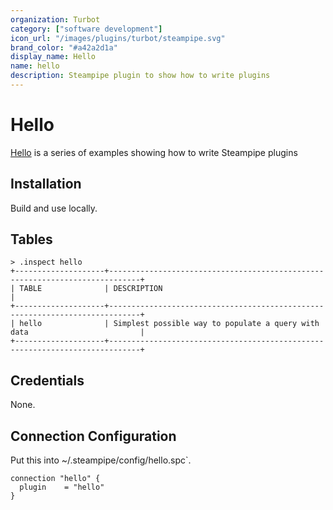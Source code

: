```yaml
---
organization: Turbot
category: ["software development"]
icon_url: "/images/plugins/turbot/steampipe.svg"
brand_color: "#a42a2d1a"
display_name: Hello
name: hello
description: Steampipe plugin to show how to write plugins
---
```


# Hello

[Hello]() is a series of examples showing how to write Steampipe plugins


## Installation

Build and use locally.


## Tables

```
> .inspect hello
+--------------------+-----------------------------------------------------------------------------+
| TABLE              | DESCRIPTION                                                                 |
+--------------------+-----------------------------------------------------------------------------+
| hello              | Simplest possible way to populate a query with data                         |
+--------------------+-----------------------------------------------------------------------------+
```

## Credentials

None.

## Connection Configuration

Put this into ~/.steampipe/config/hello.spc`.

```
connection "hello" {
  plugin    = "hello"
}
```
